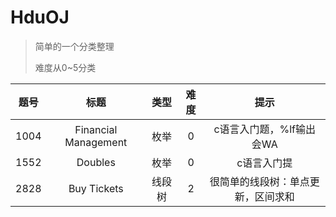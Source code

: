 # HduOJ

>简单的一个分类整理
>
>难度从0~5分类



|题号|标题|类型|难度|提示|
|:---:|:---:|:----:|:---:|:---:|
|1004|Financial Management|枚举|0|c语言入门题，%lf输出会WA|
|1552|Doubles|枚举|0|c语言入门提|
|2828|Buy Tickets|线段树|2|很简单的线段树：单点更新，区间求和|